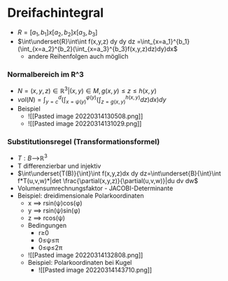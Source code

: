# Dreifachintegral
+ $R=[a_1,b_1]x[a_2,b_2]x[a_3,b_3]$
+ $\int\underset{R}\int\int f(x,y,z) dy dy dz =\int_{x=a_1}^{b_1}(\int_{x=a_2}^{b_2}(\int_{x=a_3}^{b_3}f(x,y,z)dz)dy)dx$
	+ andere Reihenfolgen auch möglich

### Normalbereich im R^3
+ $N={(x,y,z)∈ℝ^3|(x,y)∈M, g(x,y)≤z≤h(x,y)}$
+ $vol(N)=\int^d_{y=c}(\int^{φ(y)}_{x=ψ(y)}(\int_{z=g(x,y)}^{h(x,y)}dz)dx)dy$
+ Beispiel
	+ ![[Pasted image 20220314130508.png]]
	+ ![[Pasted image 20220314131029.png]]

### Substitutionsregel (Transformationsformel)
+ $T: B$-->$ℝ^3$
+ T differenzierbar und injektiv
+ $\int\underset{T(B)}{\int}\int f(x,y,z)dx dy dz=\int\underset{B}{\int}\int f*T(u,v,w)*|det \frac{\partial(x,y,z)}{\partial(u,v,w)}|du dv dw$
+ Volumensumrechnungsfaktor - JACOBI-Determinante
+ Beispiel: dreidimensionale Polarkoordinaten
	+ x ==> rsin(ψ)cos(φ)
	+ y ==> rsin(ψ)sin(φ) 
	+ z ==> rcos(ψ)	
	+ Bedingungen
		+ r≥0
		+ 0≤ψ≤π
		+ 0≤φ≤2π
	+ ![[Pasted image 20220314132808.png]]
	+ Beispiel: Polarkoordinaten bei Kugel
		+ ![[Pasted image 20220314143710.png]]